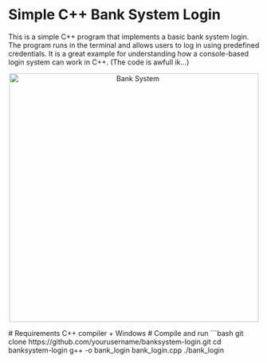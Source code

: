# Simple C++ Bank System Login

This is a simple C++ program that implements a basic bank system login. The program runs in the terminal and allows users to log in using predefined credentials. It is a great example for understanding how a console-based login system can work in C++. (The code is awfull ik...)
<p align="center">
  <img src="https://github.com/user-attachments/assets/d90294e7-8ba7-47ef-bbb9-bc311308f940" alt="Bank System" width="500"/>
</p>
#  Requirements
C++ compiler + Windows
#  Compile and run
```bash
git clone https://github.com/yourusername/banksystem-login.git
cd banksystem-login
g++ -o bank_login bank_login.cpp
./bank_login
